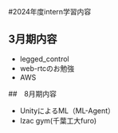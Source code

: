 #2024年度intern学習内容
## 3月期内容
- legged_control
- web-rtcのお勉強
- AWS

##　8月期内容
- UnityによるML（ML-Agent）
- Izac gym(千葉工大furo)